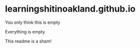 # learningshitinoakland.github.io

You only think this is empty

Everything is empty

This readme is a sham!